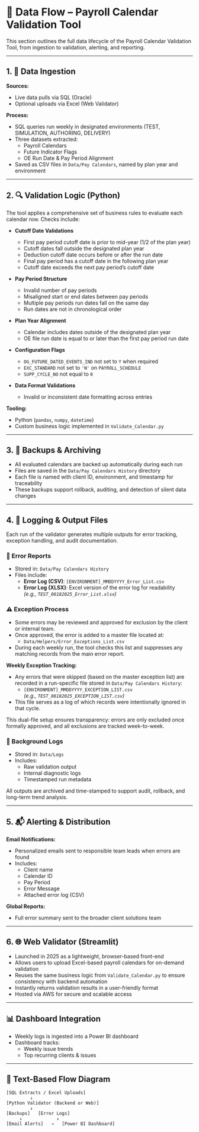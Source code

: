 # 🔁 Data Flow – Payroll Calendar Validation Tool

This section outlines the full data lifecycle of the Payroll Calendar Validation Tool, from ingestion to validation, alerting, and reporting.

---

## 1. 🏁 Data Ingestion

**Sources:**
- Live data pulls via SQL (Oracle)
- Optional uploads via Excel (Web Validator)

**Process:**
- SQL queries run weekly in designated environments (TEST, SIMULATION, AUTHORING, DELIVERY)
- Three datasets extracted:
  - Payroll Calendars
  - Future Indicator Flags
  - OE Run Date & Pay Period Alignment
- Saved as CSV files in `Data/Pay Calendars`, named by plan year and environment

---

## 2. 🔍 Validation Logic (Python)

The tool applies a comprehensive set of business rules to evaluate each calendar row. Checks include:

- **Cutoff Date Validations**
  - First pay period cutoff date is prior to mid-year (1/2 of the plan year)
  - Cutoff dates fall outside the designated plan year
  - Deduction cutoff date occurs before or after the run date
  - Final pay period has a cutoff date in the following plan year
  - Cutoff date exceeds the next pay period’s cutoff date

- **Pay Period Structure**
  - Invalid number of pay periods
  - Misaligned start or end dates between pay periods
  - Multiple pay periods run dates fall on the same day
  - Run dates are not in chronological order

- **Plan Year Alignment**
  - Calendar includes dates outside of the designated plan year
  - OE file run date is equal to or later than the first pay period run date

- **Configuration Flags**
  - `OG_FUTURE_DATED_EVENTS_IND` not set to `Y` when required
  - `EXC_STANDARD` not set to `'N'` on `PAYROLL_SCHEDULE`
  - `SUPP_CYCLE_NO` not equal to `0`

- **Data Format Validations**
  - Invalid or inconsistent date formatting across entries

**Tooling:**
- Python (`pandas`, `numpy`, `datetime`)
- Custom business logic implemented in `Validate_Calendar.py`

---

## 3. 💾 Backups & Archiving

- All evaluated calendars are backed up automatically during each run
- Files are saved in the `Data/Pay Calendars History` directory
- Each file is named with client ID, environment, and timestamp for traceability
- These backups support rollback, auditing, and detection of silent data changes

---

## 4. 📝 Logging & Output Files

Each run of the validator generates multiple outputs for error tracking, exception handling, and audit documentation.

### 📂 Error Reports

- Stored in: `Data/Pay Calendars History`
- Files include:
  - **Error Log (CSV)**: `[ENVIRONMENT]_MMDDYYYY_Error_List.csv`
  - **Error Log (XLSX)**: Excel version of the error log for readability  
    _(e.g., `TEST_06182025_Error_List.xlsx`)_

### ⚠️ Exception Process

- Some errors may be reviewed and approved for exclusion by the client or internal team.
- Once approved, the error is added to a master file located at:  
  - `Data/Helpers/Error_Exceptions_List.csv`
- During each weekly run, the tool checks this list and suppresses any matching records from the main error report.

**Weekly Exception Tracking:**
- Any errors that were skipped (based on the master exception list) are recorded in a run-specific file stored in `Data/Pay Calendars History`:
  - `[ENVIRONMENT]_MMDDYYYY_EXCEPTION_LIST.csv`  
  _(e.g., `TEST_06182025_EXCEPTION_LIST.csv`)_
- This file serves as a log of which records were intentionally ignored in that cycle.

This dual-file setup ensures transparency: errors are only excluded once formally approved, and all exclusions are tracked week-to-week.

### 📂 Background Logs

- Stored in: `Data/Logs`
- Includes:
  - Raw validation output
  - Internal diagnostic logs
  - Timestamped run metadata

All outputs are archived and time-stamped to support audit, rollback, and long-term trend analysis.

---

## 5. 📬 Alerting & Distribution

**Email Notifications:**
- Personalized emails sent to responsible team leads when errors are found
- Includes:
  - Client name
  - Calendar ID
  - Pay Period
  - Error Message
  - Attached error log (CSV)

**Global Reports:**
- Full error summary sent to the broader client solutions team

---

## 6. 🌐 Web Validator (Streamlit)

- Launched in 2025 as a lightweight, browser-based front-end
- Allows users to upload Excel-based payroll calendars for on-demand validation
- Reuses the same business logic from `Validate_Calendar.py` to ensure consistency with backend automation
- Instantly returns validation results in a user-friendly format
- Hosted via AWS for secure and scalable access

---

## 📊 Dashboard Integration

- Weekly logs is ingested into a Power BI dashboard
- Dashboard tracks:
  - Weekly issue trends
  - Top recurring clients & issues

---

## 🧭 Text-Based Flow Diagram

```plaintext
[SQL Extracts / Excel Uploads] 
         ↓
[Python Validator (Backend or Web)]
         ↓
[Backups]   [Error Logs]
     ↓             ↓             
[Email Alerts]   →   [Power BI Dashboard]
